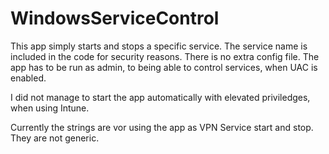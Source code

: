 # WindowsServiceControl

This app simply starts and stops a specific service. The service name is included in the code for security reasons. There is no extra config file.
The app has to be run as admin, to being able to control services, when UAC is enabled.

I did not manage to start the app automatically with elevated priviledges, when using Intune.

Currently the strings are vor using the app as VPN Service start and stop. They are not generic.